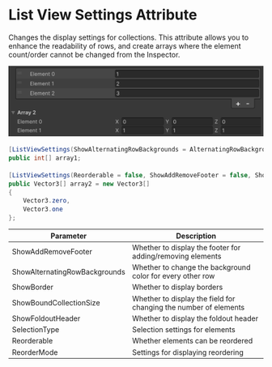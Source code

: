 # List View Settings Attribute

Changes the display settings for collections. This attribute allows you to enhance the readability of rows, and create arrays where the element count/order cannot be changed from the Inspector.

![img](../../../images/img-attribute-list-view-settings.png)

```cs 
[ListViewSettings(ShowAlternatingRowBackgrounds = AlternatingRowBackground.All, ShowFoldoutHeader = false)]
public int[] array1;

[ListViewSettings(Reorderable = false, ShowAddRemoveFooter = false, ShowBorder = false, ShowBoundCollectionSize = false)]
public Vector3[] array2 = new Vector3[]
{
    Vector3.zero,
    Vector3.one
};
```

| Parameter | Description |
| - | - |
| ShowAddRemoveFooter | Whether to display the footer for adding/removing elements |
| ShowAlternatingRowBackgrounds | Whether to change the background color for every other row |
| ShowBorder | Whether to display borders |
| ShowBoundCollectionSize | Whether to display the field for changing the number of elements |
| ShowFoldoutHeader | Whether to display the foldout header |
| SelectionType | Selection settings for elements |
| Reorderable | Whether elements can be reordered |
| ReorderMode  | Settings for displaying reordering |